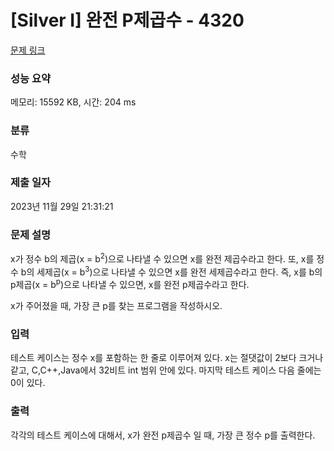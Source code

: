 # [Silver I] 완전 P제곱수 - 4320 

[문제 링크](https://www.acmicpc.net/problem/4320) 

### 성능 요약

메모리: 15592 KB, 시간: 204 ms

### 분류

수학

### 제출 일자

2023년 11월 29일 21:31:21

### 문제 설명

<p>
	x가 정수 b의 제곱(x = b<sup>2</sup>)으로 나타낼 수 있으면 x를 완전 제곱수라고 한다. 또, x를 정수 b의 세제곱(x = b<sup>3</sup>)으로 나타낼 수 있으면 x를 완전 세제곱수라고 한다. 즉, x를 b의 p제곱(x = b<sup>p</sup>)으로 나타낼 수 있으면, x를 완전 p제곱수라고 한다.</p>

<p>
	x가 주어졌을 때, 가장 큰 p를 찾는 프로그램을 작성하시오.</p>

### 입력 

 <p>
	테스트 케이스는 정수 x를 포함하는 한 줄로 이루어져 있다. x는 절댓값이 2보다 크거나 같고, C,C++,Java에서 32비트 int 범위 안에 있다. 마지막 테스트 케이스 다음 줄에는 0이 있다.</p>

### 출력 

 <p>
	각각의 테스트 케이스에 대해서, x가 완전 p제곱수 일 때, 가장 큰 정수 p를 출력한다.</p>

